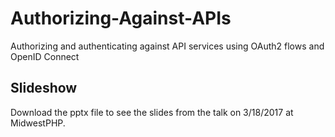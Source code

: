 # Authorizing-Against-APIs

Authorizing and authenticating against API services using OAuth2 flows and OpenID Connect

## Slideshow

Download the pptx file to see the slides from the talk on 3/18/2017 at MidwestPHP.

